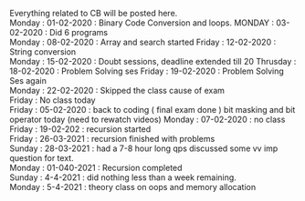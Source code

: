 
Everything related to CB will be posted here.<br>
Monday : 01-02-2020 : Binary Code Conversion and loops.
MONDAY : 03-02-2020 : Did 6 programs <br>
Monday : 08-02-2020 : Array and search started
Friday : 12-02-2020 : String conversion  
Monday : 15-02-2020 : Doubt sessions, deadline extended till 20 
Thrusday : 18-02-2020 : Problem Solving ses
Friday : 19-02-2020 : Problem Solving Ses again <br>
Monday : 22-02-2020 : Skipped the class cause of exam <br>
Friday : No class today <br>
Friday : 05-02-2020 : back to coding ( final exam done ) bit masking and bit operator today (need to rewatch videos) 
Monday : 07-02-2020 : no class <br>
Friday : 19-02-202 : recursion started <br>
Friday : 26-03-2021 : recursion finished with problems <br>
Sunday : 28-03-2021 : had a 7-8 hour long qps discussed some vv imp question for text. <br>
Monday : 01-040-2021 : Recursion completed <br>
Sunday : 4-4-2021 : did nothing less than a week remaining. <br>
Monday : 5-4-2021 : theory class on oops and memory allocation <br>
